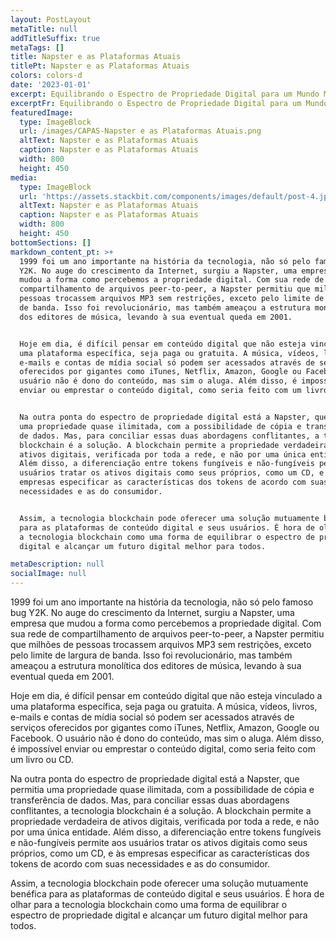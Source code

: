 ```yaml
---
layout: PostLayout
metaTitle: null
addTitleSuffix: true
metaTags: []
title: Napster e as Plataformas Atuais
titlePt: Napster e as Plataformas Atuais
colors: colors-d
date: '2023-01-01'
excerpt: Equilibrando o Espectro de Propriedade Digital para um Mundo Melhor.
excerptFr: Equilibrando o Espectro de Propriedade Digital para um Mundo Melhor.
featuredImage:
  type: ImageBlock
  url: /images/CAPAS-Napster e as Plataformas Atuais.png
  altText: Napster e as Plataformas Atuais
  caption: Napster e as Plataformas Atuais
  width: 800
  height: 450
media:
  type: ImageBlock
  url: 'https://assets.stackbit.com/components/images/default/post-4.jpeg'
  altText: Napster e as Plataformas Atuais
  caption: Napster e as Plataformas Atuais
  width: 800
  height: 450
bottomSections: []
markdown_content_pt: >+
  1999 foi um ano importante na história da tecnologia, não só pelo famoso bug
  Y2K. No auge do crescimento da Internet, surgiu a Napster, uma empresa que
  mudou a forma como percebemos a propriedade digital. Com sua rede de
  compartilhamento de arquivos peer-to-peer, a Napster permitiu que milhões de
  pessoas trocassem arquivos MP3 sem restrições, exceto pelo limite de largura
  de banda. Isso foi revolucionário, mas também ameaçou a estrutura monolítica
  dos editores de música, levando à sua eventual queda em 2001.


  Hoje em dia, é difícil pensar em conteúdo digital que não esteja vinculado a
  uma plataforma específica, seja paga ou gratuita. A música, vídeos, livros,
  e-mails e contas de mídia social só podem ser acessados através de serviços
  oferecidos por gigantes como iTunes, Netflix, Amazon, Google ou Facebook. O
  usuário não é dono do conteúdo, mas sim o aluga. Além disso, é impossível
  enviar ou emprestar o conteúdo digital, como seria feito com um livro ou CD.


  Na outra ponta do espectro de propriedade digital está a Napster, que permitia
  uma propriedade quase ilimitada, com a possibilidade de cópia e transferência
  de dados. Mas, para conciliar essas duas abordagens conflitantes, a tecnologia
  blockchain é a solução. A blockchain permite a propriedade verdadeira de
  ativos digitais, verificada por toda a rede, e não por uma única entidade.
  Além disso, a diferenciação entre tokens fungíveis e não-fungíveis permite aos
  usuários tratar os ativos digitais como seus próprios, como um CD, e às
  empresas especificar as características dos tokens de acordo com suas
  necessidades e as do consumidor.


  Assim, a tecnologia blockchain pode oferecer uma solução mutuamente benéfica
  para as plataformas de conteúdo digital e seus usuários. É hora de olhar para
  a tecnologia blockchain como uma forma de equilibrar o espectro de propriedade
  digital e alcançar um futuro digital melhor para todos.

metaDescription: null
socialImage: null
---
```

1999 foi um ano importante na história da tecnologia, não só pelo famoso bug Y2K. No auge do crescimento da Internet, surgiu a Napster, uma empresa que mudou a forma como percebemos a propriedade digital. Com sua rede de compartilhamento de arquivos peer-to-peer, a Napster permitiu que milhões de pessoas trocassem arquivos MP3 sem restrições, exceto pelo limite de largura de banda. Isso foi revolucionário, mas também ameaçou a estrutura monolítica dos editores de música, levando à sua eventual queda em 2001.

Hoje em dia, é difícil pensar em conteúdo digital que não esteja vinculado a uma plataforma específica, seja paga ou gratuita. A música, vídeos, livros, e-mails e contas de mídia social só podem ser acessados através de serviços oferecidos por gigantes como iTunes, Netflix, Amazon, Google ou Facebook. O usuário não é dono do conteúdo, mas sim o aluga. Além disso, é impossível enviar ou emprestar o conteúdo digital, como seria feito com um livro ou CD.

Na outra ponta do espectro de propriedade digital está a Napster, que permitia uma propriedade quase ilimitada, com a possibilidade de cópia e transferência de dados. Mas, para conciliar essas duas abordagens conflitantes, a tecnologia blockchain é a solução. A blockchain permite a propriedade verdadeira de ativos digitais, verificada por toda a rede, e não por uma única entidade. Além disso, a diferenciação entre tokens fungíveis e não-fungíveis permite aos usuários tratar os ativos digitais como seus próprios, como um CD, e às empresas especificar as características dos tokens de acordo com suas necessidades e as do consumidor.

Assim, a tecnologia blockchain pode oferecer uma solução mutuamente benéfica para as plataformas de conteúdo digital e seus usuários. É hora de olhar para a tecnologia blockchain como uma forma de equilibrar o espectro de propriedade digital e alcançar um futuro digital melhor para todos.
